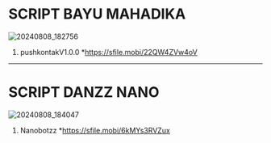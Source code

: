 # SCRIPT BAYU MAHADIKA 
![20240808_182756](https://github.com/user-attachments/assets/c0a33069-ce4d-4cd4-8472-060d628e2694)

1. pushkontakV1.0.0 *https://sfile.mobi/22QW4ZVw4oV

-----
# SCRIPT DANZZ NANO
![20240808_184047](https://github.com/user-attachments/assets/7c95d8b5-bc59-4713-bd60-fe6a437bf4fc)

1. Nanobotzz
*https://sfile.mobi/6kMYs3RVZux
